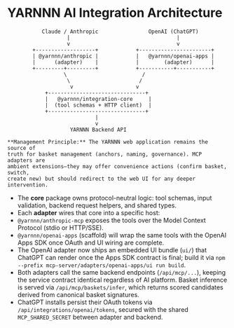 # YARNNN AI Integration Architecture

```
           Claude / Anthropic                OpenAI (ChatGPT)
                   |                                  |
                   v                                  v
        +-------------------+            +-----------------------+
        | @yarnnn/anthropic |            |   @yarnnn/openai-apps |
        |      (adapter)    |            |        (adapter)      |
        +---------+---------+            +-----------+-----------+
                  \                        /
                   \                      /
                    v                    v
            +-------------------------------+
            |   @yarnnn/integration-core     |
            |  (tool schemas + HTTP client)  |
            +-------------------------------+
                            |
                            v
                    YARNNN Backend API

**Management Principle:** The YARNNN web application remains the source of
truth for basket management (anchors, naming, governance). MCP adapters are
ambient extensions—they may offer convenience actions (confirm basket, switch,
create new) but should redirect to the web UI for any deeper intervention.
```

- The **core** package owns protocol-neutral logic: tool schemas, input validation, 
  backend request helpers, and shared types.
- Each **adapter** wires that core into a specific host:
- `@yarnnn/anthropic-mcp` exposes the tools over the Model Context Protocol (stdio or HTTP/SSE).
- `@yarnnn/openai-apps` (scaffold) will wrap the same tools with the OpenAI Apps SDK once OAuth and UI wiring are complete.
- The OpenAI adapter now ships an embedded UI bundle (`ui/`) that ChatGPT can render once the Apps SDK contract is final; build it via `npm --prefix mcp-server/adapters/openai-apps/ui run build`.
- Both adapters call the same backend endpoints (`/api/mcp/...`), keeping the service contract identical regardless of AI platform. Basket inference is served via `/api/mcp/baskets/infer`, which returns scored candidates derived from canonical basket signatures.
- ChatGPT installs persist their OAuth tokens via `/api/integrations/openai/tokens`, secured with the shared `MCP_SHARED_SECRET` between adapter and backend.
